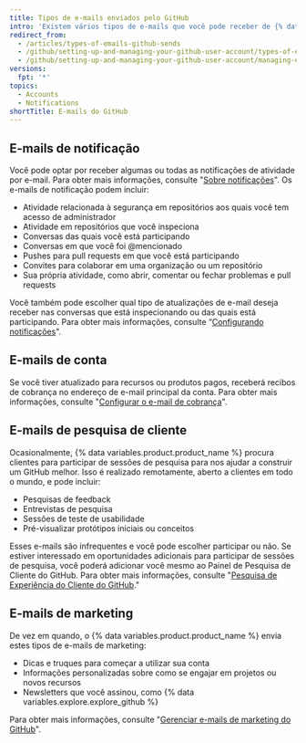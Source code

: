 ```yaml
---
title: Tipos de e-mails enviados pelo GitHub
intro: 'Existem vários tipos de e-mails que você pode receber de {% data variables.product.product_name %}, incluindo notificações, informações da conta, convites de pesquisa de clientes e comunicações de marketing.'
redirect_from:
  - /articles/types-of-emails-github-sends
  - /github/setting-up-and-managing-your-github-user-account/types-of-emails-github-sends
  - /github/setting-up-and-managing-your-github-user-account/managing-email-preferences/types-of-emails-github-sends
versions:
  fpt: '*'
topics:
  - Accounts
  - Notifications
shortTitle: E-mails do GitHub
---
```


## E-mails de notificação

Você pode optar por receber algumas ou todas as notificações de atividade por e-mail. Para obter mais informações, consulte "[Sobre notificações](/github/managing-subscriptions-and-notifications-on-github/about-notifications)". Os e-mails de notificação podem incluir:

- Atividade relacionada à segurança em repositórios aos quais você tem acesso de administrador
- Atividade em repositórios que você inspeciona
- Conversas das quais você está participando
- Conversas em que você foi @mencionado
- Pushes para pull requests em que você está participando
- Convites para colaborar em uma organização ou um repositório
- Sua própria atividade, como abrir, comentar ou fechar problemas e pull requests

Você também pode escolher qual tipo de atualizações de e-mail deseja receber nas conversas que está inspecionando ou das quais está participando. Para obter mais informações, consulte “[Configurando notificações](/github/managing-subscriptions-and-notifications-on-github/configuring-notifications)".

## E-mails de conta

Se você tiver atualizado para recursos ou produtos pagos, receberá recibos de cobrança no endereço de e-mail principal da conta. Para obter mais informações, consulte "[Configurar o e-mail de cobrança](/articles/setting-your-billing-email)".

## E-mails de pesquisa de cliente

Ocasionalmente, {% data variables.product.product_name %} procura clientes para participar de sessões de pesquisa para nos ajudar a construir um GitHub melhor. Isso é realizado remotamente, aberto a clientes em todo o mundo, e pode incluir:

- Pesquisas de feedback
- Entrevistas de pesquisa
- Sessões de teste de usabilidade
- Pré-visualizar protótipos iniciais ou conceitos

Esses e-mails são infrequentes e você pode escolher participar ou não. Se estiver interessado em oportunidades adicionais para participar de sessões de pesquisa, você poderá adicionar você mesmo ao Painel de Pesquisa de Cliente do GitHub. Para obter mais informações, consulte "[Pesquisa de Experiência do Cliente do GitHub](https://cxr.github.com)."

## E-mails de marketing

De vez em quando, o {% data variables.product.product_name %} envia estes tipos de e-mails de marketing:

- Dicas e truques para começar a utilizar sua conta
- Informações personalizadas sobre como se engajar em projetos ou novos recursos
- Newsletters que você assinou, como {% data variables.explore.explore_github %}

Para obter mais informações, consulte "[Gerenciar e-mails de marketing do GitHub](/articles/managing-marketing-emails-from-github)".
